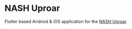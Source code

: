 # NASH Uproar

Flutter based Android & iOS application for the [NASH Uproar](https://nashuproar.org).